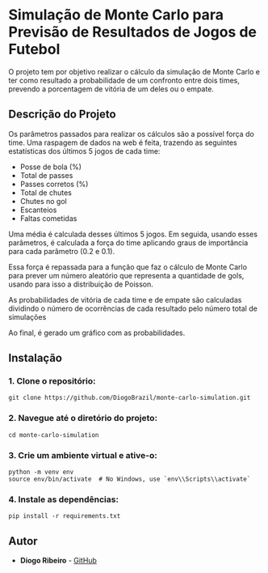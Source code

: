 # Simulação de Monte Carlo para Previsão de Resultados de Jogos de Futebol

O projeto tem por objetivo realizar o cálculo da simulação de Monte Carlo e ter como resultado a probabilidade de um confronto entre dois times, prevendo a porcentagem de vitória de um deles ou o empate.

## Descrição do Projeto

Os parâmetros passados para realizar os cálculos são a possível força do time. Uma raspagem de dados na web é feita, trazendo as seguintes estatísticas dos últimos 5 jogos de cada time:

- Posse de bola (%)
- Total de passes
- Passes corretos (%)
- Total de chutes
- Chutes no gol
- Escanteios
- Faltas cometidas

Uma média é calculada desses últimos 5 jogos. Em seguida, usando esses parâmetros, é calculada a força do time aplicando graus de importância para cada parâmetro (0.2 e 0.1).

Essa força é repassada para a função que faz o cálculo de Monte Carlo para prever um número aleatório que representa a quantidade de gols, usando para isso a distribuição de Poisson.

As probabilidades de vitória de cada time e de empate são calculadas dividindo o número de ocorrências de cada resultado pelo número total de simulações

Ao final, é gerado um gráfico com as probabilidades.

## Instalação

### 1. Clone o repositório:

  ```
  git clone https://github.com/DiogoBrazil/monte-carlo-simulation.git
  ```

### 2. Navegue até o diretório do projeto:

  ```
  cd monte-carlo-simulation
 ```

### 3. Crie um ambiente virtual e ative-o:

  ```
  python -m venv env
  source env/bin/activate  # No Windows, use `env\\Scripts\\activate`
 ```

### 4. Instale as dependências:

  ```
  pip install -r requirements.txt
 ```

## Autor

- **Diogo Ribeiro** - [GitHub](https://github.com/DiogoBrazil)
